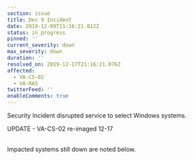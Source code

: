 ```yaml
---
section: issue
title: Dec 9 Incident
date: 2019-12-09T21:16:21.012Z
status: in_progress
pinned: ''
current_severity: down
max_severity: down
duration: ''
resolved_on: 2019-12-17T21:16:21.076Z
affected:
  - VA-CS-02
  - VA-RAS
twitterFeed: ''
enableComments: true
---
```

Security Incident disrupted service to select Windows systems.<br>

UPDATE - VA-CS-02 re-imaged 12-17<br><br>

Impacted systems still down are noted below.
